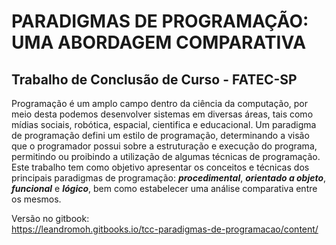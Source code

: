 # PARADIGMAS DE PROGRAMAÇÃO: UMA ABORDAGEM COMPARATIVA

## Trabalho de Conclusão de Curso - FATEC-SP

Programação é um amplo campo dentro da ciência da computação, por meio desta
podemos desenvolver sistemas em diversas áreas, tais como mídias sociais,
robótica, espacial, cientifica e educacional. Um paradigma de programação defini um
estilo de programação, determinando a visão que o programador possui sobre a
estruturação e execução do programa, permitindo ou proibindo a utilização de
algumas técnicas de programação. Este trabalho tem como objetivo apresentar os
conceitos e técnicas dos principais paradigmas de programação: ***procedimental***, ***orientado a objeto***, 
 ***funcional*** e ***lógico***, bem como estabelecer uma análise comparativa entre os mesmos.

Versão no gitbook:  
https://leandromoh.gitbooks.io/tcc-paradigmas-de-programacao/content/
